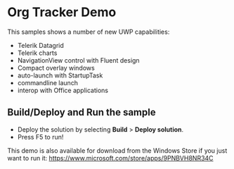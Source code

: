 # Org Tracker Demo

This samples shows a number of new UWP capabilities:
- Telerik Datagrid
- Telerik charts
- NavigationView control with Fluent design
- Compact overlay windows
- auto-launch with StartupTask
- commandline launch
- interop with Office applications


Build/Deploy and Run the sample
-------------------------------
  - Deploy the solution by selecting **Build** \> **Deploy solution**.
 - Press F5 to run!

 This demo is also available for download from the Windows Store if you just want to run it:
 https://www.microsoft.com/store/apps/9PNBVH8NR34C



